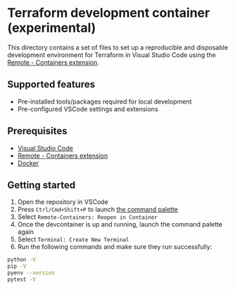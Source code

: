 # Terraform development container (experimental)

This directory contains a set of files to set up a reproducible and disposable development environment for Terraform in Visual Studio Code using the [Remote - Containers extension](https://marketplace.visualstudio.com/items?itemName=ms-vscode-remote.remote-containers).

## Supported features

- Pre-installed tools/packages required for local development
- Pre-configured VSCode settings and extensions

## Prerequisites

- [Visual Studio Code](https://code.visualstudio.com/)
- [Remote - Containers extension](https://marketplace.visualstudio.com/items?itemName=ms-vscode-remote.remote-containers)
- [Docker](https://www.docker.com/)

## Getting started

1. Open the repository in VSCode
2. Press `Ctrl/Cmd+Shift+P` to launch [the command palette](https://code.visualstudio.com/docs/getstarted/userinterface#_command-palette)
3. Select `Remote-Containers: Reopen in Container`
4. Once the devcontainer is up and running, launch the command palette again
5. Select `Terminal: Create New Terminal`
6. Run the following commands and make sure they run successfully:

```bash
python -V
pip -V
pyenv --version
pytest -V
```
